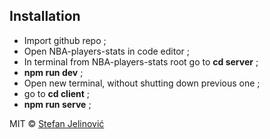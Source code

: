 ## Installation

- Import github repo ;
- Open NBA-players-stats in code editor ;
- In terminal from NBA-players-stats root go to <b>cd server</b> ;
- <b>npm run dev</b> ;
- Open new terminal, without shutting down previous one ;
- go to <b>cd client</b> ;
- <b>npm run serve</b> ;


MIT © [Stefan Jelinović]()
